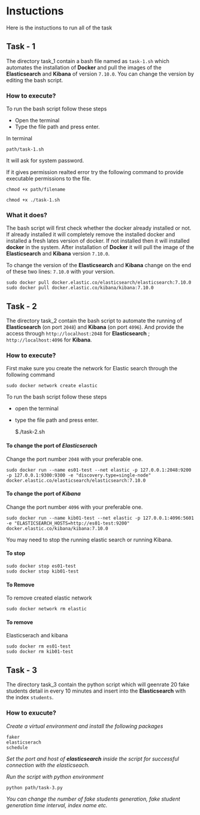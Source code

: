 # Instuctions

Here is the instuctions to run all of the task


## Task - 1

The directory task_1 contain a bash file named as `task-1.sh` which automates the installation of **Docker** and pull the images of the **Elasticsearch** and **Kibana** of version `7.10.0`. You can change the version by editing the bash script.

### How to execute?

To run the bash script follow these steps
- Open the terminal
- Type the file path and press enter.

In terminal

    path/task-1.sh

It will ask for system password.

If it gives permission realted error try the following command to provide executable permissions to the file.

    chmod +x path/filename

    chmod +x ./task-1.sh

### What it does?

The bash script will first check whether the docker already installed or not. If already installed it will completely remove the installed docker and installed a fresh lates version of docker. If not installed then it will installed **docker** in the system.
After installation of **Docker** it will pull the image of the **Elasticsearch** and **Kibana** version `7.10.0`.

To change the version of the **Elasticsearch** and **Kibana** change on the end of these two lines: `7.10.0` with your version.

    sudo docker pull docker.elastic.co/elasticsearch/elasticsearch:7.10.0
    sudo docker pull docker.elastic.co/kibana/kibana:7.10.0


## Task - 2

The directory task_2 contain the bash script to automate the running of **Elasticsearch** (on port `2048`) and **Kibana** (on port `4096`). And provide the access through `http://localhost:2048` for **Elasticsearch** ; `http://localhost:4096` for **Kibana**.

### How to execute?

First make sure you create the network for Elastic search through the following command

    sudo docker network create elastic

To run the bash script follow these steps
- open the terminal
- type the file path and press enter.

    $./task-2.sh

#### To change the port of *Elasticserach*

Change the port number `2048` with your preferable one.

    sudo docker run --name es01-test --net elastic -p 127.0.0.1:2048:9200 -p 127.0.0.1:9300:9300 -e "discovery.type=single-node" docker.elastic.co/elasticsearch/elasticsearch:7.10.0

#### To change the port of *Kibana*

Change the port number `4096` with your preferable one.

    sudo docker run --name kib01-test --net elastic -p 127.0.0.1:4096:5601 -e "ELASTICSEARCH_HOSTS=http://es01-test:9200" docker.elastic.co/kibana/kibana:7.10.0

You may need to stop the running elastic search or running Kibana.

#### To stop

    sudo docker stop es01-test
    sudo docker stop kib01-test

#### To Remove

To remove created elastic network

    sudo docker network rm elastic

#### To remove

Elasticserach and kibana

    sudo docker rm es01-test
    sudo docker rm kib01-test



## Task - 3

The directory task_3 contain the python script which will geenrate 20 fake students detail in every 10 minutes and insert into the **Elasticsearch** with the index `students`.

### How to exucute?

*Create a virtual environment and install the following packages*

    faker
    elasticserach
    schedule

*Set the port and host of **elasticsearch** inside the script for successful connection with the elasticseach.*

*Run the script with python environment*

    python path/task-3.py

*You can change the number of fake students generation, fake student generation time interval, index name etc.*

